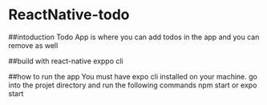 # ReactNative-todo

##intoduction
Todo App is where you can add todos in the app and you can remove as well

##build with
react-native exppo cli

##how to run the app
You must have expo cli installed on your machine.
go into the projet directory and run the following commands
 npm start or expo start
